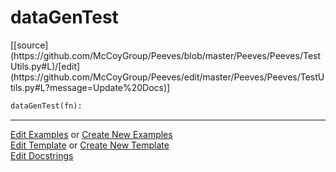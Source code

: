 # <a id="Peeves.Peeves.TestUtils.dataGenTest">dataGenTest</a>
<div class="docs-source-link" markdown="1">
[[source](https://github.com/McCoyGroup/Peeves/blob/master/Peeves/Peeves/TestUtils.py#L)/[edit](https://github.com/McCoyGroup/Peeves/edit/master/Peeves/Peeves/TestUtils.py#L?message=Update%20Docs)]
</div>

```python
dataGenTest(fn): 
```












---

[Edit Examples](https://github.com/McCoyGroup/Peeves/edit/gh-pages/ci/examples/Peeves/Peeves/TestUtils/dataGenTest.md) or 
[Create New Examples](https://github.com/McCoyGroup/Peeves/new/gh-pages/?filename=ci/examples/Peeves/Peeves/TestUtils/dataGenTest.md) <br/>
[Edit Template](https://github.com/McCoyGroup/Peeves/edit/gh-pages/ci/docs/Peeves/Peeves/TestUtils/dataGenTest.md) or 
[Create New Template](https://github.com/McCoyGroup/Peeves/new/gh-pages/?filename=ci/docs/templates/Peeves/Peeves/TestUtils/dataGenTest.md) <br/>
[Edit Docstrings](https://github.com/McCoyGroup/Peeves/edit/master/Peeves/Peeves/TestUtils.py#L?message=Update%20Docs)